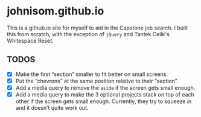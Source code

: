 # johnisom.github.io #

This is a github.io site for myself to aid in the Capstone job search. I built
this from scratch, with the exception of `jQuery` and Tantek Celik's
Whitespace Reset.

## TODOS ##

- [x] Make the first “section” smaller to fit better on small screens.
- [x] Put the “chevrons” at the same position relative to their “section”.
- [x] Add a media query to remove the `aside` if the screen gets small enough.
- [x] Add a media query to make the 3 optional projects stack on top of each
      other if the screen gets small enough. Currently, they try to squeeze in
      and it doesn’t quite work out.
